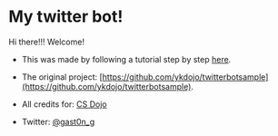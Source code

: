 # My twitter bot!
Hi there!!! Welcome!
* This was made by following a tutorial step by step [here](https://www.youtube.com/watch?v=W0wWwglE1Vc).

* The original project: [https://github.com/ykdojo/twitterbotsample](https://github.com/ykdojo/twitterbotsample).

* All credits for: [CS Dojo](https://www.youtube.com/channel/UCxX9wt5FWQUAAz4UrysqK9A)

* Twitter: [@gast0n_g](https://twitter.com/gast0n_g)
